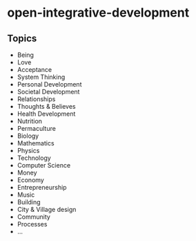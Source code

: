 open-integrative-development
============================

## Topics

* Being
* Love
* Acceptance
* System Thinking
* Personal Development
* Societal Development
* Relationships
* Thoughts & Believes
* Health Development
* Nutrition
* Permaculture
* Biology
* Mathematics
* Physics
* Technology
* Computer Science
* Money
* Economy
* Entrepreneurship
* Music
* Building
* City & Village design
* Community
* Processes
* ...
